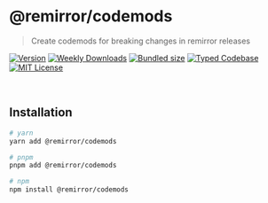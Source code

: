 # @remirror/codemods

> Create codemods for breaking changes in remirror releases

[![Version][version]][npm] [![Weekly Downloads][downloads-badge]][npm] [![Bundled size][size-badge]][size] [![Typed Codebase][typescript]](#) [![MIT License][license]](#)

[version]: https://flat.badgen.net/npm/v/@remirror/codemods/next
[npm]: https://npmjs.com/package/@remirror/codemods/v/next
[license]: https://flat.badgen.net/badge/license/MIT/purple
[size]: https://bundlephobia.com/result?p=@remirror/codemods@next
[size-badge]: https://flat.badgen.net/bundlephobia/minzip/@remirror/codemods@next
[typescript]: https://flat.badgen.net/badge/icon/TypeScript?icon=typescript&label
[downloads-badge]: https://badgen.net/npm/dw/@remirror/codemods/red?icon=npm

<br />

## Installation

```bash
# yarn
yarn add @remirror/codemods

# pnpm
pnpm add @remirror/codemods

# npm
npm install @remirror/codemods
```

<br />
